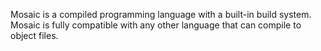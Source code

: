Mosaic is a compiled programming language with a built-in build system.
Mosaic is fully compatible with any other language that can compile to object files.
